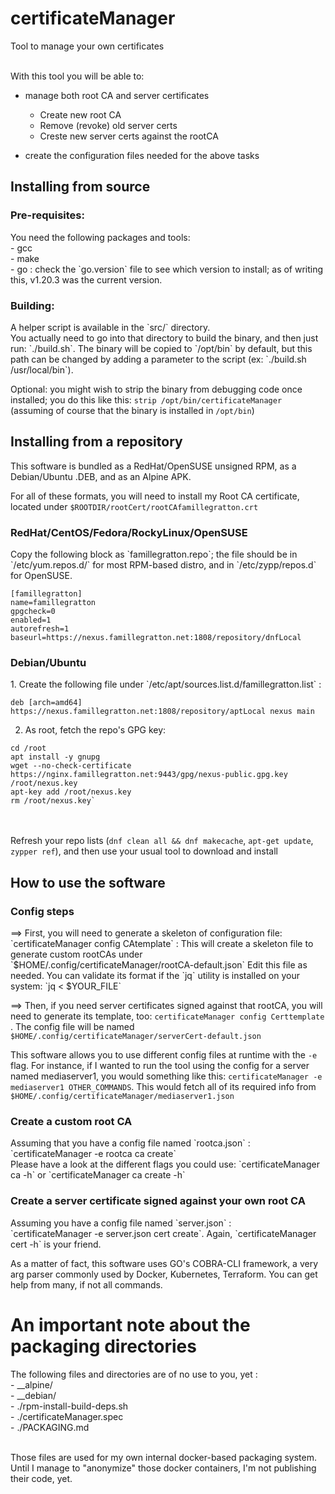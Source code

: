 <H1>certificateManager</H1>

Tool to manage your own certificates<br><br>

With this tool you will be able to:
- manage both root CA and server certificates
  - Create new root CA
  - Remove (revoke) old server certs
  - Creste new server certs against the rootCA

- create the configuration files needed for the above tasks

<H2>Installing from source</H2>
<H3>Pre-requisites:</H3>
You need the following packages and tools:<br>
- gcc<br>
- make<br>
- go : check the `go.version` file to see which version to install; as of writing this, v1.20.3 was the current version.<br>

<H3>Building:</H3>
A helper script is available in the `src/` directory.<br>
You actually need to go into that directory to build the binary, and then just run: `./build.sh`. The binary will be copied to `/opt/bin` by default, but this path can be changed by adding a parameter to the script (ex: `./build.sh /usr/local/bin`).

Optional: you might wish to strip the binary from debugging code once installed; you do this like this: `strip /opt/bin/certificateManager` (assuming of course that the binary is installed in `/opt/bin`)


<H2>Installing from a repository</H2>
This software is bundled as a RedHat/OpenSUSE unsigned RPM, as a Debian/Ubuntu .DEB, and as an Alpine APK.

For all of these formats, you will need to install my Root CA certificate, located under `$ROOTDIR/rootCert/rootCAfamillegratton.crt`

<H3>RedHat/CentOS/Fedora/RockyLinux/OpenSUSE</H3>
Copy the following block as `famillegratton.repo`; the file should be in `/etc/yum.repos.d/` for most RPM-based distro, and in `/etc/zypp/repos.d` for OpenSUSE.

```
[famillegratton]
name=famillegratton
gpgcheck=0
enabled=1
autorefresh=1
baseurl=https://nexus.famillegratton.net:1808/repository/dnfLocal
```

<H3>Debian/Ubuntu</H3>
1. Create the following file under `/etc/apt/sources.list.d/famillegratton.list` :

```
deb [arch=amd64] https://nexus.famillegratton.net:1808/repository/aptLocal nexus main
```
2. As root, fetch the repo's GPG key:
```
cd /root
apt install -y gnupg
wget --no-check-certificate https://nginx.famillegratton.net:9443/gpg/nexus-public.gpg.key /root/nexus.key
apt-key add /root/nexus.key
rm /root/nexus.key`
```
<br><br>
Refresh your repo lists (`dnf clean all && dnf makecache`, `apt-get update`, `zypper ref`), and then use your usual tool to download and install

<H2>How to use the software</H2>
<H3>Config steps</H3>
==> First, you will need to generate a skeleton of configuration file:
`certificateManager config CAtemplate` :
This will create a skeleton file to generate custom rootCAs under `$HOME/.config/certificateManager/rootCA-default.json`
Edit this file as needed. You can validate its format if the `jq` utility is installed on your system: `jq < $YOUR_FILE`

==> Then, if you need server certificates signed against that rootCA, you will need to generate its template, too:
`certificateManager config Certtemplate` . The config file will be named `$HOME/.config/certificateManager/serverCert-default.json`

This software allows you to use different config files at runtime with the `-e` flag. For instance, if I wanted to run the tool using the config for a server named mediaserver1, you would something like this:
`certificateManager -e mediaserver1 OTHER_COMMANDS`. This would fetch all of its required info from `$HOME/.config/certificateManager/mediaserver1.json`

<H3>Create a custom root CA</H3>
Assuming that you have a config file named `rootca.json` :<br>
`certificateManager -e rootca ca create`<br>
Please have a look at the different flags you could use: `certificateManager ca -h` or `certificateManager ca create -h`

<H3>Create a server certificate signed against your own root CA</H3>
Assuming you have a config file named `server.json` :<br>
`certificateManager -e server.json cert create`. Again, `certificateManager cert -h` is your friend.


As a matter of fact, this software uses GO's COBRA-CLI framework, a very arg parser commonly used by Docker, Kubernetes, Terraform. You can get help from many, if not all commands.

<H1>An important note about the packaging directories</H1>
The following files and directories are of no use to you, yet :<br>
- __alpine/<br>
- __debian/<br>
- ./rpm-install-build-deps.sh<br>
- ./certificateManager.spec<br>
- ./PACKAGING.md<br><br>

Those files are used for my own internal docker-based packaging system. Until I manage to "anonymize" those docker containers, I'm not publishing their code, yet.
